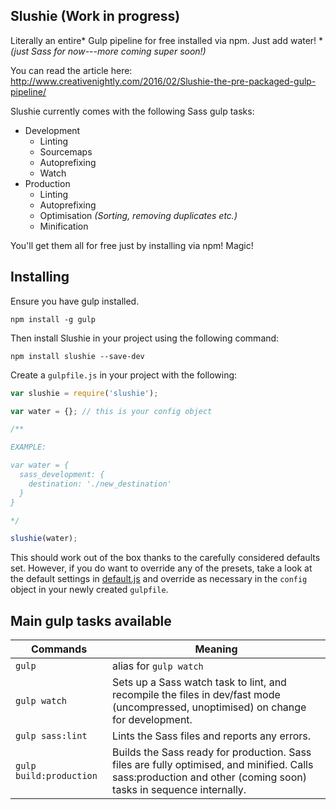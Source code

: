 Slushie (Work in progress)
---
Literally an entire* Gulp pipeline for free installed via npm. Just add water!
**(just Sass for now---more coming super soon!)*

You can read the article here: http://www.creativenightly.com/2016/02/Slushie-the-pre-packaged-gulp-pipeline/

Slushie currently comes with the following Sass gulp tasks:
- Development
  - Linting
  - Sourcemaps
  - Autoprefixing
  - Watch
- Production
  - Linting
  - Autoprefixing
  - Optimisation *(Sorting, removing duplicates etc.)*
  - Minification

You'll get them all for free just by installing via npm! Magic!

## Installing

Ensure you have gulp installed.

`npm install -g gulp`

Then install Slushie in your project using the following command:

`npm install slushie --save-dev`

Create a `gulpfile.js` in your project with the following:

```js
var slushie = require('slushie');

var water = {}; // this is your config object

/**

EXAMPLE:

var water = {
  sass_development: {
    destination: './new_destination'
  }
}

*/

slushie(water);
```

This should work out of the box thanks to the carefully considered defaults set. However, if you do want to override any of the presets, take a look at the default settings in  [default.js](https://github.com/KingScooty/slushie/blob/master/defaults.js) and override as necessary in the `config` object in your newly created `gulpfile`.


## Main gulp tasks available
Commands  | Meaning
------------- | -------------
`gulp`  | alias for `gulp watch`
`gulp watch` | Sets up a Sass watch task to lint, and recompile the files in dev/fast mode (uncompressed, unoptimised) on change for development.
`gulp sass:lint` | Lints the Sass files and reports any errors.
`gulp build:production`  | Builds the Sass ready for production. Sass files are fully optimised, and minified. Calls sass:production and other (coming soon) tasks in sequence internally.
